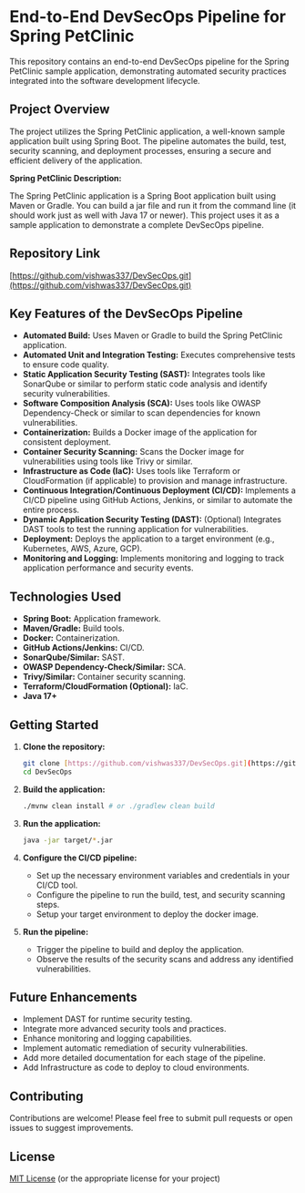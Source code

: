 # End-to-End DevSecOps Pipeline for Spring PetClinic

This repository contains an end-to-end DevSecOps pipeline for the Spring PetClinic sample application, demonstrating automated security practices integrated into the software development lifecycle.

## Project Overview

The project utilizes the Spring PetClinic application, a well-known sample application built using Spring Boot. The pipeline automates the build, test, security scanning, and deployment processes, ensuring a secure and efficient delivery of the application.

**Spring PetClinic Description:**

The Spring PetClinic application is a Spring Boot application built using Maven or Gradle. You can build a jar file and run it from the command line (it should work just as well with Java 17 or newer). This project uses it as a sample application to demonstrate a complete DevSecOps pipeline.

## Repository Link

[https://github.com/vishwas337/DevSecOps.git](https://github.com/vishwas337/DevSecOps.git)

## Key Features of the DevSecOps Pipeline

* **Automated Build:** Uses Maven or Gradle to build the Spring PetClinic application.
* **Automated Unit and Integration Testing:** Executes comprehensive tests to ensure code quality.
* **Static Application Security Testing (SAST):** Integrates tools like SonarQube or similar to perform static code analysis and identify security vulnerabilities.
* **Software Composition Analysis (SCA):** Uses tools like OWASP Dependency-Check or similar to scan dependencies for known vulnerabilities.
* **Containerization:** Builds a Docker image of the application for consistent deployment.
* **Container Security Scanning:** Scans the Docker image for vulnerabilities using tools like Trivy or similar.
* **Infrastructure as Code (IaC):** Uses tools like Terraform or CloudFormation (if applicable) to provision and manage infrastructure.
* **Continuous Integration/Continuous Deployment (CI/CD):** Implements a CI/CD pipeline using GitHub Actions, Jenkins, or similar to automate the entire process.
* **Dynamic Application Security Testing (DAST):** (Optional) Integrates DAST tools to test the running application for vulnerabilities.
* **Deployment:** Deploys the application to a target environment (e.g., Kubernetes, AWS, Azure, GCP).
* **Monitoring and Logging:** Implements monitoring and logging to track application performance and security events.

## Technologies Used

* **Spring Boot:** Application framework.
* **Maven/Gradle:** Build tools.
* **Docker:** Containerization.
* **GitHub Actions/Jenkins:** CI/CD.
* **SonarQube/Similar:** SAST.
* **OWASP Dependency-Check/Similar:** SCA.
* **Trivy/Similar:** Container security scanning.
* **Terraform/CloudFormation (Optional):** IaC.
* **Java 17+**

## Getting Started

1.  **Clone the repository:**

    ```bash
    git clone [https://github.com/vishwas337/DevSecOps.git](https://github.com/vishwas337/DevSecOps.git)
    cd DevSecOps
    ```

2.  **Build the application:**

    ```bash
    ./mvnw clean install # or ./gradlew clean build
    ```

3.  **Run the application:**

    ```bash
    java -jar target/*.jar
    ```

4.  **Configure the CI/CD pipeline:**

    * Set up the necessary environment variables and credentials in your CI/CD tool.
    * Configure the pipeline to run the build, test, and security scanning steps.
    * Setup your target environment to deploy the docker image.

5.  **Run the pipeline:**

    * Trigger the pipeline to build and deploy the application.
    * Observe the results of the security scans and address any identified vulnerabilities.

## Future Enhancements

* Implement DAST for runtime security testing.
* Integrate more advanced security tools and practices.
* Enhance monitoring and logging capabilities.
* Implement automatic remediation of security vulnerabilities.
* Add more detailed documentation for each stage of the pipeline.
* Add Infrastructure as code to deploy to cloud environments.

## Contributing

Contributions are welcome! Please feel free to submit pull requests or open issues to suggest improvements.

## License

[MIT License](LICENSE) (or the appropriate license for your project)
